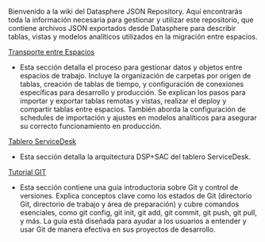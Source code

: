 Bienvenido a la wiki del Datasphere JSON Repository. Aquí encontrarás toda la información necesaria para gestionar y utilizar este repositorio, que contiene archivos JSON exportados desde Datasphere para describir tablas, vistas y modelos analíticos utilizados en la migración entre espacios.

[Transporte entre Espacios](Transporte-entre-Espacios)
- Esta sección detalla el proceso para gestionar datos y objetos entre espacios de trabajo. Incluye la organización de carpetas por origen de tablas, creación de tablas de tiempo, y configuración de conexiones específicas para desarrollo y producción. Se explican los pasos para importar y exportar tablas remotas y vistas, realizar el deploy y compartir tablas entre espacios. También aborda la configuración de schedules de importación y ajustes en modelos analíticos para asegurar su correcto funcionamiento en producción.

[Tablero ServiceDesk](Tablero-ServiceDesk)
- Esta sección detalla la arquitectura DSP+SAC del tablero ServiceDesk.

[Tutorial GIT](Tutorial-GIT)
- Esta sección contiene una guía introductoria sobre Git y control de versiones. Explica conceptos clave como los estados de Git (directorio Git, directorio de trabajo y área de preparación) y cubre comandos esenciales, como git config, git init, git add, git commit, git push, git pull, y más. La guía está diseñada para ayudar a los usuarios a entender y usar Git de manera efectiva en sus proyectos de desarrollo.
